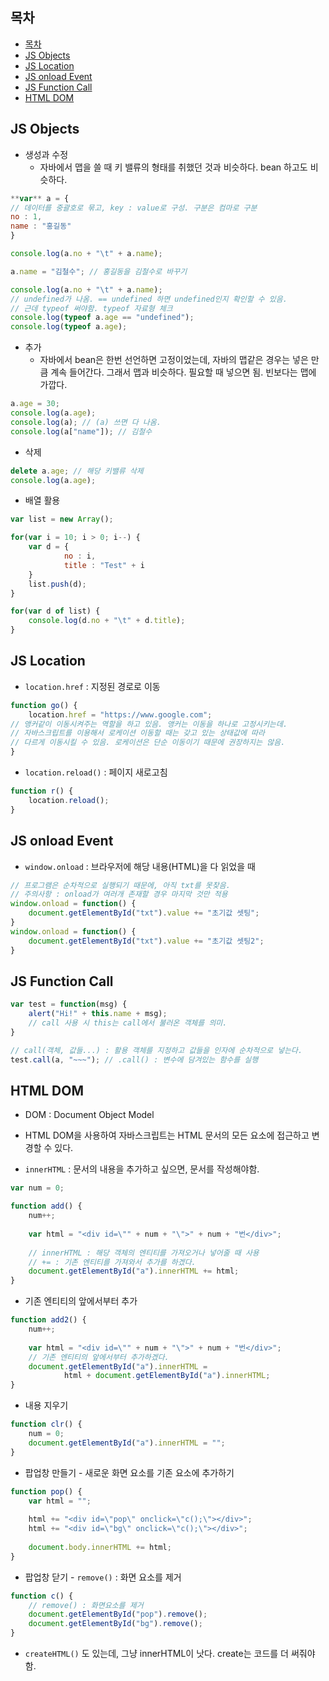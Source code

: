 ## 목차
- [목차](#목차)
- [JS Objects](#js-objects)
- [JS Location](#js-location)
- [JS onload Event](#js-onload-event)
- [JS Function Call](#js-function-call)
- [HTML DOM](#html-dom)


## JS Objects

- 생성과 수정
    - 자바에서 맵을 쓸 때 키 밸류의 형태를 취했던 것과 비슷하다. bean 하고도 비슷하다.

```jsx
**var** a = {
// 데이터를 중괄호로 묶고, key : value로 구성. 구분은 컴마로 구분
no : 1,
name : "홍길동"
}

console.log(a.no + "\t" + a.name);

a.name = "김철수"; // 홍길동을 김철수로 바꾸기

console.log(a.no + "\t" + a.name);
// undefined가 나옴. == undefined 하면 undefined인지 확인할 수 있음. 
// 근데 typeof 써야함. typeof 자료형 체크
console.log(typeof a.age == "undefined");
console.log(typeof a.age);
```



- 추가
    - 자바에서 bean은 한번 선언하면 고정이었는데, 자바의 맵같은 경우는 넣은 만큼 계속 들어간다. 그래서 맵과 비슷하다. 필요할 때 넣으면 됨. 빈보다는 맵에 가깝다.

```jsx
a.age = 30;
console.log(a.age);
console.log(a); // (a) 쓰면 다 나옴.
console.log(a["name"]); // 김철수
```


- 삭제

```jsx
delete a.age; // 해당 키밸류 삭제
console.log(a.age);
```


- 배열 활용

```jsx
var list = new Array();

for(var i = 10; i > 0; i--) {
	var d = {
			no : i,
			title : "Test" + i
	}
	list.push(d);
}

for(var d of list) {
	console.log(d.no + "\t" + d.title);
}
```


## JS Location

- `location.href` : 지정된 경로로 이동

```jsx
function go() {
	location.href = "https://www.google.com";
// 앵커같이 이동시켜주는 역할을 하고 있음. 앵커는 이동을 하나로 고정시키는데. 
// 자바스크립트를 이용해서 로케이션 이동할 때는 갖고 있는 상태값에 따라
// 다르게 이동시킬 수 있음. 로케이션은 단순 이동이기 때문에 권장하지는 않음. 
}
```

- `location.reload()` : 페이지 새로고침

```jsx
function r() {
	location.reload();
}
```

## JS onload Event

- `window.onload` : 브라우저에 해당 내용(HTML)을 다 읽었을 때

```jsx
// 프로그램은 순차적으로 실행되기 때문에, 아직 txt를 못찾음.
// 주의사항 : onload가 여러개 존재할 경우 마지막 것만 적용
window.onload = function() {
	document.getElementById("txt").value += "초기값 셋팅";
}
window.onload = function() {
	document.getElementById("txt").value += "초기값 셋팅2";
}
```


## JS Function Call

```jsx
var test = function(msg) {
	alert("Hi!" + this.name + msg);
	// call 사용 시 this는 call에서 불러온 객체를 의미.
}

// call(객체, 값들...) : 활용 객체를 지정하고 값들을 인자에 순차적으로 넣는다.
test.call(a, "~~~"); // .call() : 변수에 담겨있는 함수를 실행
```


## HTML DOM

- DOM : Document Object Model
- HTML DOM을 사용하여 자바스크립트는 HTML 문서의 모든 요소에 접근하고 변경할 수 있다.

- `innerHTML` : 문서의 내용을 추가하고 싶으면, 문서를 작성해야함.

```jsx
var num = 0;

function add() {
	num++;
	
	var html = "<div id=\"" + num + "\">" + num + "번</div>";
	
	// innerHTML : 해당 객체의 엔티티를 가져오거나 넣어줄 때 사용
	// += : 기존 엔티티를 가져와서 추가를 하겠다.
	document.getElementById("a").innerHTML += html;
}
```

- 기존 엔티티의 앞에서부터 추가

```jsx
function add2() {
	num++;
	
	var html = "<div id=\"" + num + "\">" + num + "번</div>";
	// 기존 엔티티의 앞에서부터 추가하겠다.
	document.getElementById("a").innerHTML = 
			html + document.getElementById("a").innerHTML; 
}
```

- 내용 지우기

```jsx
function clr() {
	num = 0;
	document.getElementById("a").innerHTML = "";
}
```

- 팝업창 만들기 - 새로운 화면 요소를 기존 요소에 추가하기

```jsx
function pop() {
	var html = "";
	
	html += "<div id=\"pop\" onclick=\"c();\"></div>";
	html += "<div id=\"bg\" onclick=\"c();\"></div>";
	
	document.body.innerHTML += html;
}
```

- 팝업창 닫기 - `remove()` : 화면 요소를 제거

```jsx
function c() {
	// remove() : 화면요소를 제거
	document.getElementById("pop").remove();
	document.getElementById("bg").remove();
}
```

- `createHTML()` 도 있는데, 그냥 innerHTML이 낫다. create는 코드를 더 써줘야함.